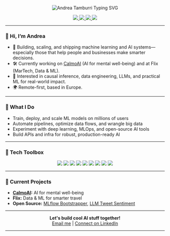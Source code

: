 <p align="center">
  <img src="https://readme-typing-svg.demolab.com?font=Fira+Code&size=22&duration=2500&pause=100&multiline=true&center=true&vCenter=true&width=600&height=80&lines=Andrea+Tamburri;Machine+Learning+Engineer+%7C+AI+%7C+Data" alt="Andrea Tamburri Typing SVG" />
</p>

<p align="center">
  <a href="https://getcalmo.com">
    <img src="https://img.shields.io/badge/CalmoAI-Live-blueviolet?style=flat-square">
  </a>
  <a href="https://www.linkedin.com/in/YOUR-LINKEDIN-USERNAME">
    <img src="https://img.shields.io/badge/-LinkedIn-blue?style=flat-square&logo=linkedin">
  </a>
  <a href="mailto:tamburriandrea1@gmail.com">
    <img src="https://img.shields.io/badge/-Email-red?style=flat-square&logo=gmail&logoColor=white">
  </a>
  <a href="https://github.com/andrea-t94">
    <img src="https://img.shields.io/badge/-GitHub-181717?style=flat-square&logo=github">
  </a>
</p>

---

### 👋 Hi, I’m Andrea

- 🤖 Building, scaling, and shipping machine learning and AI systems—especially those that help people and businesses make smarter decisions.
- 🛠️ Currently working on [CalmoAI](https://getcalmo.com) (AI for mental well-being) and at Flix (MarTech, Data & ML).
- 🧠 Interested in causal inference, data engineering, LLMs, and practical ML for real-world impact.
- 🌍 Remote-first, based in Europe.

---

### 🚀 What I Do

- Train, deploy, and scale ML models on millions of users
- Automate pipelines, optimize data flows, and wrangle big data
- Experiment with deep learning, MLOps, and open-source AI tools
- Build APIs and infra for robust, production-ready AI

---

### 🧰 Tech Toolbox

<p align="center">
  <img src="https://img.shields.io/badge/Python-3670A0?style=flat&logo=python&logoColor=ffdd54"/>
  <img src="https://img.shields.io/badge/SQL-025E8C?style=flat&logo=postgresql&logoColor=white"/>
  <img src="https://img.shields.io/badge/AWS-232F3E?style=flat&logo=amazon-aws"/>
  <img src="https://img.shields.io/badge/Airflow-017CEE?style=flat&logo=apache-airflow&logoColor=white"/>
  <img src="https://img.shields.io/badge/TensorFlow-FF6F00?style=flat&logo=tensorflow&logoColor=white"/>
  <img src="https://img.shields.io/badge/PyTorch-EE4C2C?style=flat&logo=pytorch&logoColor=white"/>
  <img src="https://img.shields.io/badge/MLflow-0194E2?style=flat"/>
  <img src="https://img.shields.io/badge/Docker-2496ED?style=flat&logo=docker&logoColor=white"/>
  <img src="https://img.shields.io/badge/GitLab%20CI-FC6D26?style=flat&logo=gitlab"/>
</p>

---

### 🌱 Current Projects

- **[CalmoAI](https://getcalmo.com):** AI for mental well-being
- **Flix:** Data & ML for smarter travel
- **Open Source:** [MLflow Bootstrapper](https://github.com/andrea-t94/mlflow-bootstrapper), [LLM Tweet Sentiment](https://github.com/andrea-t94/llm-tweet-sentiment)


---

<p align="center">
  <b>Let's build cool AI stuff together!</b>  
  <br>
  <a href="mailto:tamburriandrea1@gmail.com">Email me</a> | <a href="https://www.linkedin.com/in/YOUR-LINKEDIN-USERNAME">Connect on LinkedIn</a>
</p>

---

<!--
andrea-t94/andrea-t94 is a ✨ special ✨ repository because its `README.md` appears on your GitHub profile!
-->
